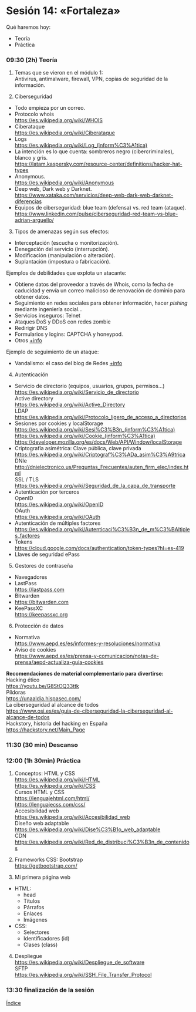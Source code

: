 # Sesión 14: «Fortaleza»

Qué haremos hoy:
- Teoría
- Práctica

### 09:30 (2h) Teoría 

1. Temas que se vieron en el módulo 1:  
Antivirus, antimalware, firewall, VPN, copias de seguridad de la información.

2. Ciberseguridad  
- Todo empieza por un correo.
- Protocolo whois  
https://es.wikipedia.org/wiki/WHOIS  
- Ciberataque  
https://es.wikipedia.org/wiki/Ciberataque  
- Logs  
https://es.wikipedia.org/wiki/Log_(inform%C3%A1tica)  
- La intención es lo que cuenta: sombreros negro (cibercriminales), blanco y gris.  
https://latam.kaspersky.com/resource-center/definitions/hacker-hat-types  
- Anonymous.  
https://es.wikipedia.org/wiki/Anonymous  
- Deep web, Dark web y Darknet.  
https://www.xataka.com/servicios/deep-web-dark-web-darknet-diferencias  
- Equipos de ciberseguridad: blue team (defensa) vs. red team (ataque).  
https://www.linkedin.com/pulse/ciberseguridad-red-team-vs-blue-adrian-arguello/  

3. Tipos de amenazas según sus efectos:  
- Interceptación (escucha o monitorización).
- Denegación del servicio (interrupción).
- Modificación (manipulación o alteración).
- Suplantación (impostura o fabricación).

Ejemplos de debilidades que explota un atacante:  
- Obtiene datos del proveedor a través de Whois, como la fecha de caducidad y envía un correo malicioso de renovación de dominio para obtener datos.
- Seguimiento en redes sociales para obtener información, hacer *pishing* mediante ingeniería social...
- Servicios inseguros: Telnet
- Ataques DoS y DDoS con redes zombie
- Redirigir DNS
- Formularios y logins: CAPTCHA y honeypod.
- Otros [+info](../recursos/ataques.md)

Ejemplo de seguimiento de un ataque:  
- Vandalismo: el caso del blog de Redes [+info](../recursos/redes/redes.md)  

4. Autenticación  
- Servicio de directorio (equipos, usuarios, grupos, permisos...)  
https://es.wikipedia.org/wiki/Servicio_de_directorio  
	Active directory  
	https://es.wikipedia.org/wiki/Active_Directory  
	LDAP  
	https://es.wikipedia.org/wiki/Protocolo_ligero_de_acceso_a_directorios  
- Sesiones por cookies y localStorage  
https://es.wikipedia.org/wiki/Sesi%C3%B3n_(inform%C3%A1tica)  
https://es.wikipedia.org/wiki/Cookie_(inform%C3%A1tica)  
https://developer.mozilla.org/es/docs/Web/API/Window/localStorage  
- Criptografía asimétrica: Clave pública, clave privada  
https://es.wikipedia.org/wiki/Criptograf%C3%ADa_asim%C3%A9trica  
	DNIe  
	http://dnielectronico.us/Preguntas_Frecuentes/auten_firm_elec/index.html  
	SSL / TLS  
	https://es.wikipedia.org/wiki/Seguridad_de_la_capa_de_transporte  
- Autenticación por terceros  
	OpenID  
	https://es.wikipedia.org/wiki/OpenID  
	OAuth  
	https://es.wikipedia.org/wiki/OAuth  
- Autenticación de múltiples factores  
https://es.wikipedia.org/wiki/Autenticaci%C3%B3n_de_m%C3%BAltiples_factores
- Tokens  
https://cloud.google.com/docs/authentication/token-types?hl=es-419  
- Llaves de seguridad ePass

5. Gestores de contraseña  
- Navegadores
- LastPass  
https://lastpass.com  
- Bitwarden  
- https://bitwarden.com  
- KeePassXC  
https://keepassxc.org  

6. Protección de datos
- Normativa  
https://www.aepd.es/es/informes-y-resoluciones/normativa  
- Aviso de cookies  
https://www.aepd.es/es/prensa-y-comunicacion/notas-de-prensa/aepd-actualiza-guia-cookies  

**Recomendaciones de material complementario para divertirse:**  
Hacking ético  
https://youtu.be/G8StOQ33ttk  
Píldoras  
https://unaaldia.hispasec.com/  
La ciberseguridad al alcance de todos  
https://www.osi.es/es/guia-de-ciberseguridad-la-ciberseguridad-al-alcance-de-todos  
Hackstory, historia del hacking en España  
https://hackstory.net/Main_Page  

### 11:30 (30 min) Descanso

### 12:00 (1h 30min) Práctica

1. Conceptos: HTML y CSS  
https://es.wikipedia.org/wiki/HTML  
https://es.wikipedia.org/wiki/CSS  
Cursos HTML y CSS  
https://lenguajehtml.com/html/  
https://lenguajecss.com/css/  
Accesibilidad web  
https://es.wikipedia.org/wiki/Accesibilidad_web  
Diseño web adaptable  
https://es.wikipedia.org/wiki/Dise%C3%B1o_web_adaptable  
CDN  
https://es.wikipedia.org/wiki/Red_de_distribuci%C3%B3n_de_contenidos  

2. Frameworks CSS: Bootstrap  
https://getbootstrap.com/  

3. Mi primera página web  
- HTML:  
	- head
	- Títulos
	- Párrafos
	- Enlaces
	- Imágenes
- CSS:
	- Selectores
	- Identificadores (id)
	- Clases (class)

4. Despliegue  
https://es.wikipedia.org/wiki/Despliegue_de_software  
SFTP  
https://es.wikipedia.org/wiki/SSH_File_Transfer_Protocol  

### 13:30 finalización de la sesión

[Índice](../README.md)
